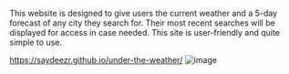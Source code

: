 This website is designed to give users the current weather and a 5-day forecast of any city they search for. Their most recent searches will be displayed for access in case needed.
This site is user-friendly and quite simple to use. 

https://saydeezr.github.io/under-the-weather/
![image](https://github.com/Saydeezr/under-the-weather/assets/157931019/0c508071-7d63-41c4-815c-9df75b589aa4)
